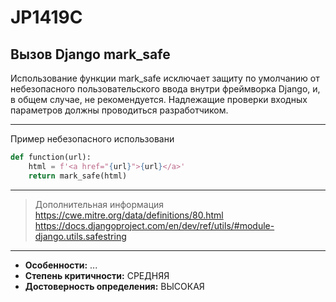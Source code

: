 # JP1419C
## Вызов Django mark_safe
Использование функции mark_safe исключает защиту по умолчанию от небезопасного
пользовательского ввода внутри фреймворка Django, и, в общем случае, не рекомендуется.
Надлежащие проверки входных параметров должны проводиться разработчиком.


---
Пример небезопасного использовани
```python linenums="1"
def function(url):
    html = f'<a href="{url}">{url}</a>'
    return mark_safe(html)
```
---
> Дополнительная информация
> <https://cwe.mitre.org/data/definitions/80.html>
> <https://docs.djangoproject.com/en/dev/ref/utils/#module-django.utils.safestring>
---
* __Особенности:__ ...
* __Степень критичности:__ СРЕДНЯЯ
* __Достоверность определения:__ ВЫСОКАЯ
